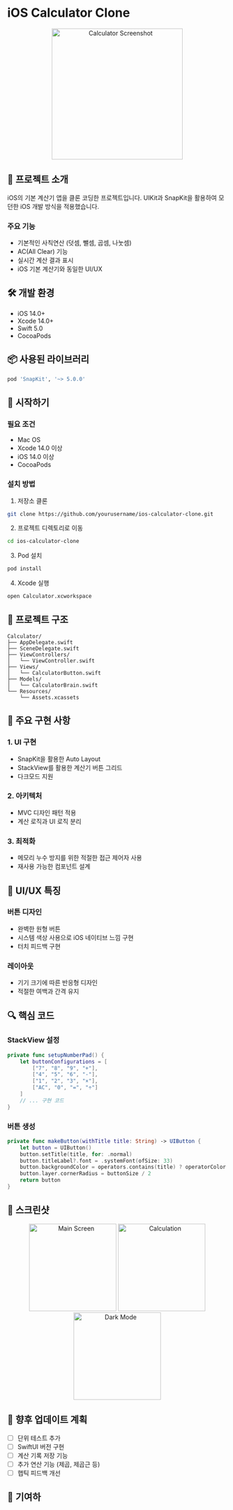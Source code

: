 # iOS Calculator Clone

<p align="center">
  <img src="screenshot.png" width="300" alt="Calculator Screenshot">
</p>

## 📱 프로젝트 소개

iOS의 기본 계산기 앱을 클론 코딩한 프로젝트입니다. UIKit과 SnapKit을 활용하여 모던한 iOS 개발 방식을 적용했습니다.

### 주요 기능
- 기본적인 사칙연산 (덧셈, 뺄셈, 곱셈, 나눗셈)
- AC(All Clear) 기능
- 실시간 계산 결과 표시
- iOS 기본 계산기와 동일한 UI/UX

## 🛠 개발 환경
- iOS 14.0+
- Xcode 14.0+
- Swift 5.0
- CocoaPods

## 📦 사용된 라이브러리
```ruby
pod 'SnapKit', '~> 5.0.0'
```

## 🚀 시작하기

### 필요 조건
- Mac OS
- Xcode 14.0 이상
- iOS 14.0 이상
- CocoaPods

### 설치 방법

1. 저장소 클론
```bash
git clone https://github.com/yourusername/ios-calculator-clone.git
```

2. 프로젝트 디렉토리로 이동
```bash
cd ios-calculator-clone
```

3. Pod 설치
```bash
pod install
```

4. Xcode 실행
```bash
open Calculator.xcworkspace
```

## 📂 프로젝트 구조

```
Calculator/
├── AppDelegate.swift
├── SceneDelegate.swift
├── ViewControllers/
│   └── ViewController.swift
├── Views/
│   └── CalculatorButton.swift
├── Models/
│   └── CalculatorBrain.swift
└── Resources/
    └── Assets.xcassets
```

## 🎯 주요 구현 사항

### 1. UI 구현
- SnapKit을 활용한 Auto Layout
- StackView를 활용한 계산기 버튼 그리드
- 다크모드 지원

### 2. 아키텍처
- MVC 디자인 패턴 적용
- 계산 로직과 UI 로직 분리

### 3. 최적화
- 메모리 누수 방지를 위한 적절한 접근 제어자 사용
- 재사용 가능한 컴포넌트 설계

## 🎨 UI/UX 특징

### 버튼 디자인
- 완벽한 원형 버튼
- 시스템 색상 사용으로 iOS 네이티브 느낌 구현
- 터치 피드백 구현

### 레이아웃
- 기기 크기에 따른 반응형 디자인
- 적절한 여백과 간격 유지

## 🔍 핵심 코드

### StackView 설정
```swift
private func setupNumberPad() {
    let buttonConfigurations = [
        ["7", "8", "9", "+"],
        ["4", "5", "6", "-"],
        ["1", "2", "3", "×"],
        ["AC", "0", "=", "÷"]
    ]
    // ... 구현 코드
}
```

### 버튼 생성
```swift
private func makeButton(withTitle title: String) -> UIButton {
    let button = UIButton()
    button.setTitle(title, for: .normal)
    button.titleLabel?.font = .systemFont(ofSize: 33)
    button.backgroundColor = operators.contains(title) ? operatorColor : numberColor
    button.layer.cornerRadius = buttonSize / 2
    return button
}
```

## 📱 스크린샷

<p align="center">
  <img src="screenshot1.png" width="200" alt="Main Screen">
  <img src="screenshot2.png" width="200" alt="Calculation">
  <img src="screenshot3.png" width="200" alt="Dark Mode">
</p>

## 🔄 향후 업데이트 계획

- [ ] 단위 테스트 추가
- [ ] SwiftUI 버전 구현
- [ ] 계산 기록 저장 기능
- [ ] 추가 연산 기능 (제곱, 제곱근 등)
- [ ] 햅틱 피드백 개선

## 🤝 기여하
